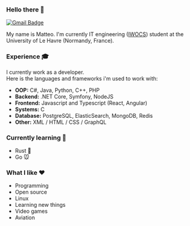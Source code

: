 ### Hello there 👋
 [![Gmail Badge](https://img.shields.io/badge/-augermtt@gmail.com-c14438?style=flat-square&logo=Gmail&logoColor=white&link=mailto:augermtt@gmail.com)](mailto:augermtt@gmail.com)
 
My name is Matteo. I'm currently IT engineering ([IWOCS](https://www.univ-lehavre.fr/spip.php?formation22)) student at the University of Le Havre (Normandy, France).

### Experience :mortar_board:

I currently work as a developer. \
Here is the languages and frameworks i'm used to work with:
* **OOP:** C#, Java, Python, C++, PHP
* **Backend:** .NET Core, Symfony, NodeJS
* **Frontend:** Javascript and Typescript (React, Angular)
* **Systems:**  C
* **Database:** PostgreSQL, ElasticSearch, MongoDB, Redis
* **Other:** XML / HTML / CSS / GraphQL


### Currently learning :brain:
* Rust :crab:
* Go :mouse:

### What I like :heart:
* Programming
* Open source
* Linux
* Learning new things
* Video games
* Aviation
